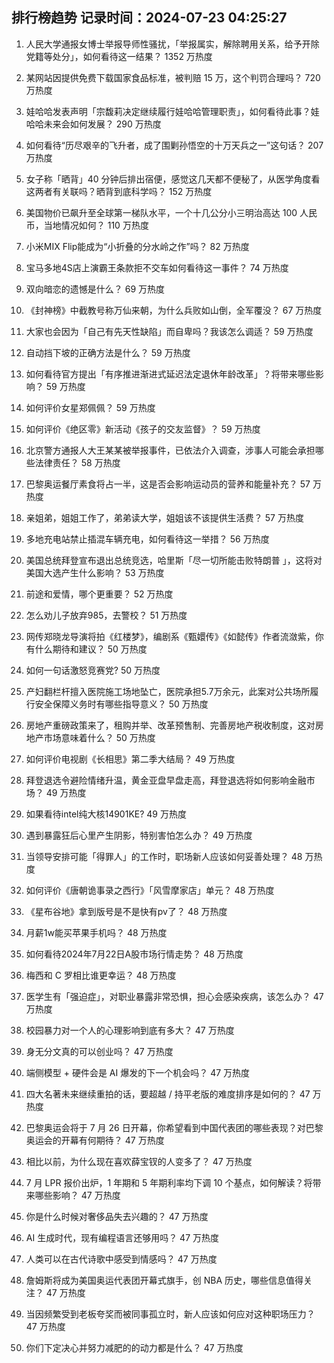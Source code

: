 
## 排行榜趋势 记录时间：2024-07-23 04:25:27
  
  1. 人民大学通报女博士举报导师性骚扰，「举报属实，解除聘用关系，给予开除党籍等处分」，如何看待这一结果？ 1352 万热度
    
  2. 某网站因提供免费下载国家食品标准，被判赔 15 万，这个判罚合理吗？ 720 万热度
    
  3. 娃哈哈发表声明「宗馥莉决定继续履行娃哈哈管理职责」，如何看待此事？娃哈哈未来会如何发展？ 290 万热度
    
  4. 如何看待“历尽艰辛的飞升者，成了围剿孙悟空的十万天兵之一”这句话？ 207 万热度
    
  5. 女子称「晒背」40 分钟后排出宿便，感觉这几天都不便秘了，从医学角度看这两者有关联吗？晒背到底科学吗？ 152 万热度
    
  6. 美国物价已飙升至全球第一梯队水平，一个十几公分小三明治高达 100 人民币，当地情况如何？ 110 万热度
    
  7. 小米MIX Flip能成为“小折叠的分水岭之作”吗？ 82 万热度
    
  8. 宝马多地4S店上演霸王条款拒不交车如何看待这一事件？ 74 万热度
    
  9. 双向暗恋的遗憾是什么？ 69 万热度
    
  10. 《封神榜》中截教号称万仙来朝，为什么兵败如山倒，全军覆没？ 67 万热度
    
  11. 大家也会因为「自己有先天性缺陷」而自卑吗？我该怎么调适？ 59 万热度
    
  12. 自动挡下坡的正确方法是什么？ 59 万热度
    
  13. 如何看待官方提出「有序推进渐进式延迟法定退休年龄改革」？将带来哪些影响？ 59 万热度
    
  14. 如何评价女星郑佩佩？ 59 万热度
    
  15. 如何评价《绝区零》新活动《孩子的交友监督》？ 59 万热度
    
  16. 北京警方通报人大王某某被举报事件，已依法介入调查，涉事人可能会承担哪些法律责任？ 58 万热度
    
  17. 巴黎奥运餐厅素食将占一半，这是否会影响运动员的营养和能量补充？ 57 万热度
    
  18. 亲姐弟，姐姐工作了，弟弟读大学，姐姐该不该提供生活费？ 57 万热度
    
  19. 多地充电站禁止插混车辆充电，如何看待这一举措？ 56 万热度
    
  20. 美国总统拜登宣布退出总统竞选，哈里斯「尽一切所能击败特朗普 」，这将对美国大选产生什么影响？ 53 万热度
    
  21. 前途和爱情，哪个更重要？ 52 万热度
    
  22. 怎么劝儿子放弃985，去警校？ 51 万热度
    
  23. 网传郑晓龙导演将拍《红楼梦》，编剧系《甄嬛传》《如懿传》作者流潋紫，你有什么期待和建议？ 50 万热度
    
  24. 如何一句话激怒竞赛党? 50 万热度
    
  25. 产妇翻栏杆擅入医院施工场地坠亡，医院承担5.7万余元，此案对公共场所履行安全保障义务时有哪些指导意义？ 50 万热度
    
  26. 房地产重磅政策来了，租购并举、改革预售制、完善房地产税收制度，这对房地产市场意味着什么？ 50 万热度
    
  27. 如何评价电视剧《长相思》第二季大结局？ 49 万热度
    
  28. 拜登退选令避险情绪升温，黄金亚盘早盘走高，拜登退选将如何影响金融市场？ 49 万热度
    
  29. 如果看待intel纯大核14901KE? 49 万热度
    
  30. 遇到暴露狂后心里产生阴影，特别害怕怎么办？ 49 万热度
    
  31. 当领导安排可能「得罪人」的工作时，职场新人应该如何妥善处理？ 48 万热度
    
  32. 如何评价《唐朝诡事录之西行》「风雪摩家店」单元？ 48 万热度
    
  33. 《星布谷地》拿到版号是不是快有pv了？ 48 万热度
    
  34. 月薪1w能买苹果手机吗？ 48 万热度
    
  35. 如何看待2024年7月22日A股市场行情走势？ 48 万热度
    
  36. 梅西和 C 罗相比谁更幸运？ 48 万热度
    
  37. 医学生有「强迫症」，对职业暴露非常恐惧，担心会感染疾病，该怎么办？ 47 万热度
    
  38. 校园暴力对一个人的心理影响到底有多大？ 47 万热度
    
  39. 身无分文真的可以创业吗？ 47 万热度
    
  40. 端侧模型 + 硬件会是 AI 爆发的下一个机会吗？ 47 万热度
    
  41. 四大名著未来继续重拍的话，要超越 / 持平老版的难度排序是如何的？ 47 万热度
    
  42. 巴黎奥运会将于 7 月 26 日开幕，你希望看到中国代表团的哪些表现？对巴黎奥运会的开幕有何期待？ 47 万热度
    
  43. 相比以前，为什么现在喜欢薛宝钗的人变多了？ 47 万热度
    
  44. 7 月 LPR 报价出炉，1 年期和 5 年期利率均下调 10 个基点，如何解读？将带来哪些影响？ 47 万热度
    
  45. 你是什么时候对奢侈品失去兴趣的？ 47 万热度
    
  46. AI 生成时代，现有编程语言还够用吗？ 47 万热度
    
  47. 人类可以在古代诗歌中感受到情感吗？ 47 万热度
    
  48. 詹姆斯将成为美国奥运代表团开幕式旗手，创 NBA 历史，哪些信息值得关注？ 47 万热度
    
  49. 当因频繁受到老板夸奖而被同事孤立时，新人应该如何应对这种职场压力？ 47 万热度
    
  50. 你们下定决心并努力减肥的的动力都是什么？ 47 万热度
    